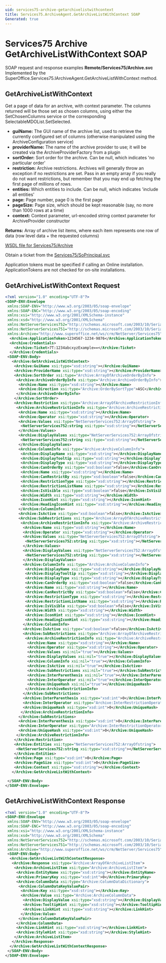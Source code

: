 ```yaml
---
uid: services75-archive-getarchivelistwithcontext
title: Services75.ArchiveAgent.GetArchiveListWithContext SOAP
Generated: true
---
```


# Services75 Archive GetArchiveListWithContext SOAP

SOAP request and response examples **Remote/Services75/Archive.svc**
Implemented by the <see cref="M:SuperOffice.Services75.IArchiveAgent.GetArchiveListWithContext">SuperOffice.Services75.IArchiveAgent.GetArchiveListWithContext</see> method.

## GetArchiveListWithContext

Get a page of data for an archive, with context parameter. The columns returned will be those set as chosen columns, using either the SetChosenColumns service or the corresponding SelectableMDOList.SetSelected.

* **guiName:** The GUI name of the archive list, used to retrieve the currently configured set of columns (otherwise manipulated using the ArchiveConfiguration service)
* **providerName:** The name of the archive provider to use; it will be created via the ArchiveProviderFactory from a plugin
* **sortOrder:** Sort order for the archive. Can be null, which indicates 'no particular order'
* **restriction:** Archive restrictions. Archives will generally throw an exception if no restrictions are set. Pass in an empty array if you really do not want restrictions, but remember that you may end up fetching the first page of millions of rows.
* **entities:** Which entities to include. Can be null, which indicates 'include all entities'
* **page:** Page number, page 0 is the first page
* **pageSize:** Page size, which should be kept reasonable (say, no more than 1000 rows at a time)
* **context:** Context parameter, url-encoded string context parameter for ArchiveProvider constructor

**Returns:** Array of archive list items, where each item represents one row of data (row level data + the requested columns)


[WSDL file for Services75/Archive](../Services75-Archive.md)

Obtain a ticket from the [Services75/SoPrincipal.svc](../SoPrincipal/index.md)

Application tokens must be specified if calling an Online installation. ApplicationTokens are not checked for on-site installations.

## GetArchiveListWithContext Request

```xml
<?xml version="1.0" encoding="UTF-8"?>
<SOAP-ENV:Envelope
 xmlns:SOAP-ENV="http://www.w3.org/2003/05/soap-envelope"
 xmlns:SOAP-ENC="http://www.w3.org/2003/05/soap-encoding"
 xmlns:xsi="http://www.w3.org/2001/XMLSchema-instance"
 xmlns:xsd="http://www.w3.org/2001/XMLSchema"
 xmlns:NetServerServices752="http://schemas.microsoft.com/2003/10/Serialization/Arrays"
 xmlns:NetServerServices751="http://schemas.microsoft.com/2003/10/Serialization/"
 xmlns:Archive="http://www.superoffice.net/ws/crm/NetServer/Services75">
  <Archive:ApplicationToken>1234567-1234-9876</Archive:ApplicationToken>
  <Archive:Credentials>
    <Archive:Ticket>7T:1234abcxyzExample==</Archive:Ticket>
  </Archive:Credentials>
 <SOAP-ENV:Body>
   <Archive:GetArchiveListWithContext>
    <Archive:GuiName xsi:type="xsd:string"></Archive:GuiName>
    <Archive:ProviderName xsi:type="xsd:string"></Archive:ProviderName>
    <Archive:SortOrder xsi:type="Archive:ArrayOfArchiveOrderByInfo">
     <Archive:ArchiveOrderByInfo xsi:type="Archive:ArchiveOrderByInfo">
      <Archive:Name xsi:type="xsd:string"></Archive:Name>
      <Archive:Direction xsi:type="Archive:OrderBySortType">ASC</Archive:Direction>
     </Archive:ArchiveOrderByInfo>
    </Archive:SortOrder>
    <Archive:Restriction xsi:type="Archive:ArrayOfArchiveRestrictionInfo">
     <Archive:ArchiveRestrictionInfo xsi:type="Archive:ArchiveRestrictionInfo">
      <Archive:Name xsi:type="xsd:string"></Archive:Name>
      <Archive:Operator xsi:type="xsd:string"></Archive:Operator>
      <Archive:Values xsi:type="NetServerServices752:ArrayOfstring">
       <NetServerServices752:string xsi:type="xsd:string"></NetServerServices752:string>
      </Archive:Values>
      <Archive:DisplayValues xsi:type="NetServerServices752:ArrayOfstring">
       <NetServerServices752:string xsi:type="xsd:string"></NetServerServices752:string>
      </Archive:DisplayValues>
      <Archive:ColumnInfo xsi:type="Archive:ArchiveColumnInfo">
       <Archive:DisplayName xsi:type="xsd:string"></Archive:DisplayName>
       <Archive:DisplayTooltip xsi:type="xsd:string"></Archive:DisplayTooltip>
       <Archive:DisplayType xsi:type="xsd:string"></Archive:DisplayType>
       <Archive:CanOrderBy xsi:type="xsd:boolean">false</Archive:CanOrderBy>
       <Archive:Name xsi:type="xsd:string"></Archive:Name>
       <Archive:CanRestrictBy xsi:type="xsd:boolean">false</Archive:CanRestrictBy>
       <Archive:RestrictionType xsi:type="xsd:string"></Archive:RestrictionType>
       <Archive:RestrictionListName xsi:type="xsd:string"></Archive:RestrictionListName>
       <Archive:IsVisible xsi:type="xsd:boolean">false</Archive:IsVisible>
       <Archive:Width xsi:type="xsd:string"></Archive:Width>
       <Archive:IconHint xsi:type="xsd:string"></Archive:IconHint>
       <Archive:HeadingIconHint xsi:type="xsd:string"></Archive:HeadingIconHint>
      </Archive:ColumnInfo>
      <Archive:IsActive xsi:type="xsd:boolean">false</Archive:IsActive>
      <Archive:SubRestrictions xsi:type="Archive:ArrayOfArchiveRestrictionInfo">
       <Archive:ArchiveRestrictionInfo xsi:type="Archive:ArchiveRestrictionInfo">
        <Archive:Name xsi:type="xsd:string"></Archive:Name>
        <Archive:Operator xsi:type="xsd:string"></Archive:Operator>
        <Archive:Values xsi:type="NetServerServices752:ArrayOfstring">
         <NetServerServices752:string xsi:type="xsd:string"></NetServerServices752:string>
        </Archive:Values>
        <Archive:DisplayValues xsi:type="NetServerServices752:ArrayOfstring">
         <NetServerServices752:string xsi:type="xsd:string"></NetServerServices752:string>
        </Archive:DisplayValues>
        <Archive:ColumnInfo xsi:type="Archive:ArchiveColumnInfo">
         <Archive:DisplayName xsi:type="xsd:string"></Archive:DisplayName>
         <Archive:DisplayTooltip xsi:type="xsd:string"></Archive:DisplayTooltip>
         <Archive:DisplayType xsi:type="xsd:string"></Archive:DisplayType>
         <Archive:CanOrderBy xsi:type="xsd:boolean">false</Archive:CanOrderBy>
         <Archive:Name xsi:type="xsd:string"></Archive:Name>
         <Archive:CanRestrictBy xsi:type="xsd:boolean">false</Archive:CanRestrictBy>
         <Archive:RestrictionType xsi:type="xsd:string"></Archive:RestrictionType>
         <Archive:RestrictionListName xsi:type="xsd:string"></Archive:RestrictionListName>
         <Archive:IsVisible xsi:type="xsd:boolean">false</Archive:IsVisible>
         <Archive:Width xsi:type="xsd:string"></Archive:Width>
         <Archive:IconHint xsi:type="xsd:string"></Archive:IconHint>
         <Archive:HeadingIconHint xsi:type="xsd:string"></Archive:HeadingIconHint>
        </Archive:ColumnInfo>
        <Archive:IsActive xsi:type="xsd:boolean">false</Archive:IsActive>
        <Archive:SubRestrictions xsi:type="Archive:ArrayOfArchiveRestrictionInfo">
         <Archive:ArchiveRestrictionInfo xsi:type="Archive:ArchiveRestrictionInfo">
          <Archive:Name xsi:type="xsd:string"></Archive:Name>
          <Archive:Operator xsi:type="xsd:string"></Archive:Operator>
          <Archive:Values xsi:nil="true"></Archive:Values>
          <Archive:DisplayValues xsi:nil="true"></Archive:DisplayValues>
          <Archive:ColumnInfo xsi:nil="true"></Archive:ColumnInfo>
          <Archive:IsActive xsi:nil="true"></Archive:IsActive>
          <Archive:SubRestrictions xsi:nil="true"></Archive:SubRestrictions>
          <Archive:InterParenthesis xsi:nil="true"></Archive:InterParenthesis>
          <Archive:InterOperator xsi:nil="true"></Archive:InterOperator>
          <Archive:UniqueHash xsi:nil="true"></Archive:UniqueHash>
         </Archive:ArchiveRestrictionInfo>
        </Archive:SubRestrictions>
        <Archive:InterParenthesis xsi:type="xsd:int">0</Archive:InterParenthesis>
        <Archive:InterOperator xsi:type="Archive:InterRestrictionOperator">None</Archive:InterOperator>
        <Archive:UniqueHash xsi:type="xsd:int">0</Archive:UniqueHash>
       </Archive:ArchiveRestrictionInfo>
      </Archive:SubRestrictions>
      <Archive:InterParenthesis xsi:type="xsd:int">0</Archive:InterParenthesis>
      <Archive:InterOperator xsi:type="Archive:InterRestrictionOperator">None</Archive:InterOperator>
      <Archive:UniqueHash xsi:type="xsd:int">0</Archive:UniqueHash>
     </Archive:ArchiveRestrictionInfo>
    </Archive:Restriction>
    <Archive:Entities xsi:type="NetServerServices752:ArrayOfstring">
     <NetServerServices752:string xsi:type="xsd:string"></NetServerServices752:string>
    </Archive:Entities>
    <Archive:Page xsi:type="xsd:int">0</Archive:Page>
    <Archive:PageSize xsi:type="xsd:int">0</Archive:PageSize>
    <Archive:Context xsi:type="xsd:string"></Archive:Context>
   </Archive:GetArchiveListWithContext>

 </SOAP-ENV:Body>
</SOAP-ENV:Envelope>

```


## GetArchiveListWithContext Response

```xml
<?xml version="1.0" encoding="UTF-8"?>
<SOAP-ENV:Envelope
 xmlns:SOAP-ENV="http://www.w3.org/2003/05/soap-envelope"
 xmlns:SOAP-ENC="http://www.w3.org/2003/05/soap-encoding"
 xmlns:xsi="http://www.w3.org/2001/XMLSchema-instance"
 xmlns:xsd="http://www.w3.org/2001/XMLSchema"
 xmlns:NetServerServices752="http://schemas.microsoft.com/2003/10/Serialization/Arrays"
 xmlns:NetServerServices751="http://schemas.microsoft.com/2003/10/Serialization/"
 xmlns:Archive="http://www.superoffice.net/ws/crm/NetServer/Services75">
 <SOAP-ENV:Body>
  <Archive:GetArchiveListWithContextResponse>
   <Archive:Response xsi:type="Archive:ArrayOfArchiveListItem">
    <Archive:ArchiveListItem xsi:type="Archive:ArchiveListItem">
     <Archive:EntityName xsi:type="xsd:string"></Archive:EntityName>
     <Archive:PrimaryKey xsi:type="xsd:int">0</Archive:PrimaryKey>
     <Archive:ColumnData xsi:type="Archive:ColumnDataDictionary">
      <Archive:ColumnDataKeyValuePair>
       <Archive:Key xsi:type="xsd:string"></Archive:Key>
       <Archive:Value xsi:type="Archive:ArchiveColumnData">
        <Archive:DisplayValue xsi:type="xsd:string"></Archive:DisplayValue>
        <Archive:TooltipHint xsi:type="xsd:string"></Archive:TooltipHint>
        <Archive:LinkHint xsi:type="xsd:string"></Archive:LinkHint>
       </Archive:Value>
      </Archive:ColumnDataKeyValuePair>
     </Archive:ColumnData>
     <Archive:LinkHint xsi:type="xsd:string"></Archive:LinkHint>
     <Archive:StyleHint xsi:type="xsd:string"></Archive:StyleHint>
    </Archive:ArchiveListItem>
   </Archive:Response>
  </Archive:GetArchiveListWithContextResponse>
 </SOAP-ENV:Body>
</SOAP-ENV:Envelope>

```

